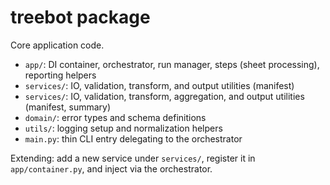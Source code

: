 # treebot package

Core application code.

- `app/`: DI container, orchestrator, run manager, steps (sheet processing), reporting helpers
- `services/`: IO, validation, transform, and output utilities (manifest)
- `services/`: IO, validation, transform, aggregation, and output utilities (manifest, summary)
- `domain/`: error types and schema definitions
- `utils/`: logging setup and normalization helpers
- `main.py`: thin CLI entry delegating to the orchestrator

Extending: add a new service under `services/`, register it in `app/container.py`, and inject via the orchestrator.
